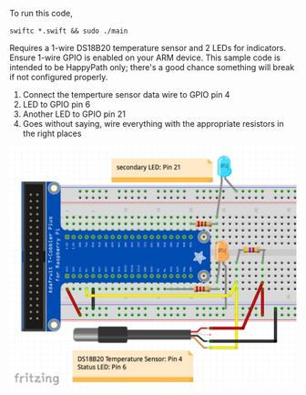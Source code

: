 To run this code,

```
swiftc *.swift && sudo ./main
```

Requires a 1-wire DS18B20 temperature sensor and 2 LEDs for indicators. Ensure 1-wire GPIO is enabled on your ARM device. This sample code is intended to be HappyPath only; there's a good chance something will break if not configured properly.


1. Connect the temperture sensor data wire to GPIO pin 4
2. LED to GPIO pin 6
3. Another LED to GPIO pin 21
4. Goes without saying, wire everything with the appropriate resistors in the right places

![readTemp circuit diagram](1wire-temp-sensor.png?raw=true "readTemp circuit diagram")
